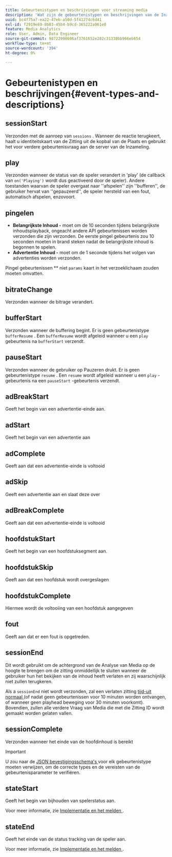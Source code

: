 ```yaml
---
title: Gebeurtenistypen en beschrijvingen voor streaming media
description: 'Wat zijn de gebeurtenistypen en beschrijvingen van de Inzameling van Media? '
uuid: bc4f75a7-ea22-47eb-a50d-5f41274c6d41
exl-id: f2919e69-8b03-45b4-b9cd-365222a061e0
feature: Media Analytics
role: User, Admin, Data Engineer
source-git-commit: 98722998606af3761652e282c31338bb966eb654
workflow-type: tm+mt
source-wordcount: '394'
ht-degree: 0%

---
```


# Gebeurtenistypen en beschrijvingen{#event-types-and-descriptions}

## sessionStart

Verzonden met de aanroep van `sessions` . Wanneer de reactie terugkeert, haalt u identiteitskaart van de Zitting uit de kopbal van de Plaats en gebruikt het voor verdere gebeurtenisvraag aan de server van de Inzameling.

## play

Verzonden wanneer de status van de speler verandert in &#39;play&#39; (de callback van `on('Playing')` wordt dus geactiveerd door de speler). Andere toestanden waarvan de speler overgaat naar &#39;&#39;afspelen&#39;&#39; zijn &#39;&#39;bufferen&#39;&#39;, de gebruiker hervat van &#39;&#39;gepauzeerd&#39;&#39;, de speler hersteld van een fout, automatisch afspelen, enzovoort.

## pingelen

* **Belangrijkste Inhoud -** moet om de 10 seconden tijdens belangrijkste inhoudsplayback, ongeacht andere API gebeurtenissen worden verzonden die zijn verzonden. De eerste pingel gebeurtenis zou 10 seconden moeten in brand steken nadat de belangrijkste inhoud is begonnen te spelen.
* **Advertentie Inhoud -** moet om de 1 seconde tijdens het volgen van advertenties worden verzonden.

Pingel gebeurtenissen ** niet `params` kaart in het verzoeklichaam zouden moeten omvatten.

## bitrateChange

Verzonden wanneer de bitrage verandert.

## bufferStart

Verzonden wanneer de buffering begint. Er is geen gebeurtenistype `bufferResume` . Een `bufferResume` wordt afgeleid wanneer u een `play` gebeurtenis na `bufferStart` verzendt.

## pauseStart

Verzonden wanneer de gebruiker op Pauzeren drukt. Er is geen gebeurtenistype `resume` . Een `resume` wordt afgeleid wanneer u een `play` -gebeurtenis na een `pauseStart` -gebeurtenis verzendt.

## adBreakStart

Geeft het begin van een advertentie-einde aan.

## adStart

Geeft het begin van een advertentie aan

## adComplete

Geeft aan dat een advertentie-einde is voltooid

## adSkip

Geeft een advertentie aan en slaat deze over

## adBreakComplete

Geeft aan dat een advertentie-einde is voltooid

## hoofdstukStart

Geeft het begin van een hoofdstuksegment aan.

## hoofdstukSkip

Geeft aan dat een hoofdstuk wordt overgeslagen

## hoofdstukComplete

Hiermee wordt de voltooiing van een hoofdstuk aangegeven

## fout

Geeft aan dat er een fout is opgetreden.

## sessionEnd

Dit wordt gebruikt om de achtergrond van de Analyse van Media op de hoogte te brengen om de zitting onmiddellijk te sluiten wanneer de gebruiker hun het bekijken van de inhoud heeft verlaten en zij waarschijnlijk niet zullen terugkeren.

Als a `sessionEnd` niet wordt verzonden, zal een verlaten zitting [ tijd-uit normaal ](../mc-api-impl/mc-api-timeout.md) (of nadat geen gebeurtenissen voor 10 minuten worden ontvangen, of wanneer geen playhead beweging voor 30 minuten voorkomt). Bovendien, zullen alle verdere Vraag van Media die met die Zitting ID wordt gemaakt worden gelaten vallen.

## sessionComplete

Verzonden wanneer het einde van de hoofdinhoud is bereikt

>[!IMPORTANT]
>
>U zou naar de [ JSON bevestigingsschema&#39;s ](mc-api-json-validation.md) voor elk gebeurtenistype moeten verwijzen, om de correcte types en de vereisten van de gebeurtenisparameter te verifiëren.

## stateStart

Geeft het begin van bijhouden van spelerstatus aan.

Voor meer informatie, zie [ Implementatie en het melden ](/help/use-cases/player-state-tracking/implementation-and-reporting.md).

## stateEnd

Geeft het einde van de status tracking van de speler aan.

Voor meer informatie, zie [ Implementatie en het melden ](/help/use-cases/player-state-tracking/implementation-and-reporting.md).

